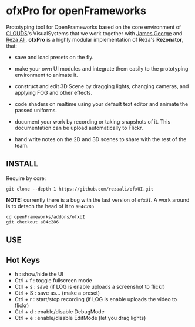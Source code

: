 # ofxPro for openFrameworks

Prototyping tool for OpenFrameworks based on the core environment of [CLOUDS](http://www.cloudsdocumentary.com/)'s VisualSystems that we work together with [James George](http://www.jamesgeorge.org/) and [Reza Ali](http://www.syedrezaali.com/). **ofxPro** is a highly modular implementation of Reza's **Rezonator**, that:

- save and load presets on the fly.

- make your own UI modules and integrate them easily to the prototyping environment to animate it. 

- construct and edit 3D Scene by dragging lights, changing cameras, and applying FOG and other effects.

- code shaders on realtime using your default text editor and animate the passed uniforms.

- document your work by recording or taking snapshots of it. This documentation can be upload automatically to Flickr.

- hand write notes on the 2D and 3D scenes to share with the rest of the team.


## INSTALL
		
Require by core:

	git clone --depth 1 https://github.com/rezaali/ofxUI.git

**NOTE:** currently there is a bug with the last version of ```ofxUI```. A work around is to detach the head of it to ```a04c286```

	cd openFrameworks/addons/ofxUI
	git checkout a04c286

## USE



## Hot Keys

* h : show/hide the UI
* Ctrl + f : toggle fullscreen mode
* Ctrl + s : save (if LOG is enable uploads a screenshot to flickr)
* Ctrl + S : save as... (make a preset)
* Ctrl + r : start/stop recording (if LOG is enable uploads the video to flickr)
* Ctrl + d : enable/disable DebugMode
* Ctrl + e : enable/disable EditMode (let you drag lights)